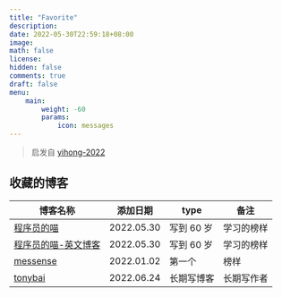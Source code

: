 ```yaml
---
title: "Favorite"
description:
date: 2022-05-30T22:59:18+08:00
image:
math: false
license:
hidden: false
comments: true
draft: false
menu:
    main:
        weight: -60
        params:
            icon: messages
---
```


>启发自 [yihong-2022](https://github.com/yihong0618/2022)

## 收藏的博客
| 博客名称 | 添加日期 | type | 备注 |
| ------- | ------- | ---- | ---- |
| [程序员的喵](https://catcoding.me/) | 2022.05.30 | 写到 60 岁 | 学习的榜样 |
| [程序员的喵-英文博客](https://coderscat.com/) | 2022.05.30 | 写到 60 岁 | 学习的榜样 |
| [messense](https://keybase.io/messense) | 2022.01.02 | 第一个 | 榜样 |
| [tonybai](https://tonybai.com/) | 2022.06.24 | 长期写博客 | 长期写作者 |